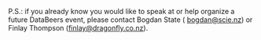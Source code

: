 P.S.: if you already know you would like to speak at or help
organize a future DataBeers event, please contact Bogdan State (
[bogdan@scie.nz](mailto:bogdan@scie.nz)) or Finlay
Thompson ([finlay@dragonfly.co.nz](mailto:finlay@dragonfly.co.nz)).
